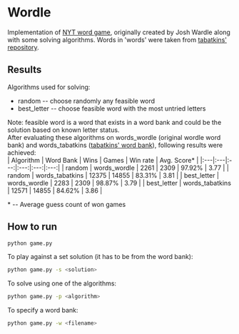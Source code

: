 # Wordle
Implementation of [NYT word game](https://www.nytimes.com/games/wordle/index.html), originally created by Josh Wardle along with some solving algorithms. Words in 'words' were taken from [tabatkins' repository](https://github.com/tabatkins/wordle-list).

## Results
Algorithms used for solving:  
* random -- choose randomly any feasible word  
* best_letter -- choose feasible word with the most untried letters

Note: feasible word is a word that exists in a word bank and could be the solution based on known letter status.  
After evaluating these algorithms on words_wordle (original wordle word bank) and words_tabatkins ([tabatkins' word bank](https://github.com/tabatkins/wordle-list)), following results were achieved:  
| Algorithm | Word Bank | Wins | Games | Win rate | Avg. Score* |
|:---|:---|:---:|:---:|:---:|:---:|
| random | words_wordle | 2261 | 2309 | 97.92% | 3.77 |
| random | words_tabatkins | 12375 | 14855 | 83.31% | 3.81 |
| best_letter | words_wordle | 2283 | 2309 | 98.87% | 3.79 |
| best_letter | words_tabatkins | 12571 | 14855 | 84.62% | 3.86 |  

\* -- Average guess count of won games  
  
## How to run
```bash
python game.py
```  

To play against a set solution (it has to be from the word bank):
```bash
python game.py -s <solution>
```  

To solve using one of the algorithms:
```bash
python game.py -p <algorithm>
```  

To specify a word bank:
```bash
python game.py -w <filename>
```


